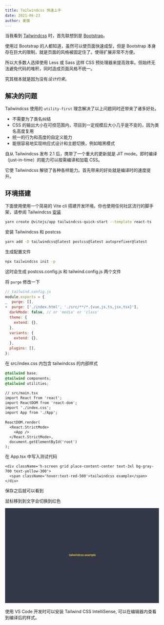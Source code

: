 ```yaml
---
title: Tailwindcss 快速上手
date: 2021-06-23
author: 姜旗
---
```


当我看到 [Tailwindcss](https://tailwindcss.com/) 时，首先联想到是 [Bootstrap](https://getbootstrap.com/)。

使用过 Bootstrap 的人都知道，虽然可以使页面快速成型，但是 Bootstrap 本身存在巨大的限制，就是页面的风格被固定住了。使得扩展非常不方便。

所以大多数人选择使用 Less 或 Sass 这样 CSS 预处理器来提高效率。但始终无法避免代码的堆积，同时造成页面风格不统一。

究其根本就是因为没有*设计约束*。

## 解决的问题

Tailwindcss 使用的 `utility-first` 理念解决了以上问题同时还带来了诸多好处。

- 不需要为了类名纠结
- CSS 的输出大小在可控范围内，项目到一定规模后大小几乎是不变的，因为类名高度复用
- 统一的行为和高度的自定义能力
- 能很容易地实现响应式设计和主题切换，例如暗黑模式

自从 Tailwindcss 发布 2.1 后，携带了一个重大的更新就是 JIT mode。即时编译（just-in-time）的能力可以按需编译和加载 CSS。

它使 Tailwindcss 解锁了各种各样能力。首先带来的好处就是编译时的速度提升。

## 环境搭建

下面使用使用一个简易的 Vite cli 搭建开发环境。你也使用任何社区流行的脚手架，请参阅 Tailwindcss [安装](https://tailwindcss.com/docs/installation)

```sh
yarn create @vitejs/app tailwindcss-quick-start --template react-ts
```

安装 Tailwindcss 和 postcss

```sh
yarn add -D tailwindcss@latest postcss@latest autoprefixer@latest
```

生成配置文件

```sh
npx tailwindcss init -p
```

这时会生成 postcss.config.js 和 tailwind.config.js 两个文件

将 `purge` 修改一下

```js
// tailwind.config.js
module.exports = {
_  purge: [],
+  purge: ['./index.html', './src/**/*.{vue,js,ts,jsx,tsx}'],
  darkMode: false, // or 'media' or 'class'
  theme: {
    extend: {},
  },
  variants: {
    extend: {},
  },
  plugins: [],
};
```

在 src/index.css 内包含 tailwindcss 的内部样式

```css
@tailwind base;
@tailwind components;
@tailwind utilities;
```

```tsx
// src/main.tsx
import React from 'react';
import ReactDOM from 'react-dom';
import './index.css';
import App from './App';

ReactDOM.render(
  <React.StrictMode>
    <App />
  </React.StrictMode>,
  document.getElementById('root')
);
```

在 App.tsx 中写入测试代码

```tsx
<div className='h-screen grid place-content-center text-3xl bg-gray-700 text-yellow-300'>
  <span className='hover:text-red-500'>tailwindcss example</span>
</div>
```

保存之后就可以看到

鼠标移到到文字会切换到红色

![tailwindcss](./img/tailwindcss.png)

使用 VS Code 开发时可以安装 Tailwind CSS IntelliSense, 可以在编辑器内查看到编译后的样式。

